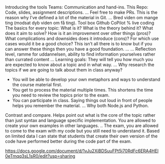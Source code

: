 Introducing the tools
Teams: Communication and hand-ins.
This Repo: Code, slides, assignment descriptions. 
…
Feel free to make PRs. This is the reason why I’ve defined a lot of the material in Git.
…
Bred viden om mange ting (modsat dyb viden om få ting). 
Tool box 
Github CoPilot
% live coding
The basics for every topic:
What is it? What is the theory behind it?
What does it aim to solve?
How is it an improvement over other things (pros)?
What complications and downsides does it introduce (cons)? 
For which use cases would it be a good choice?
This isn’t all there is to know but if you can answer these things then you have a good foundation.
…
…
Reflection level, ramme for uddannelsen, ability to find information yourselves rather than currated content
…
Learning goals: They will tell you how much you are expected to know about a topic and in what way. 
…
Why research the topics if we are going to talk about them in class anyway?
- You will be able to develop your own metaphors and ways to understand the course material first.
- You get to process the material multiple times. This shortens the time you need to review the topics prior to the exam. 
- You can participate in class. Saying things out loud in front of people helps you remember the material. 
…
Why both Node.js and Python.

Contrast and compare. Helps point out what is the core of the topic rather than just syntax and language specific implementation. 
You are allowed to create your own examples in other languages. 
.. 
The exam, you are allowed to come to the exam with my code but you still need to understand it. Based on limited data I can state that students that create their own version of the code have performed better during the code part of the exam. 

https://docs.google.com/document/d/1vJu2XiBDSuuFPt5j70RdFc6ERA4HEl0eTmqq3sL1sR0/edit?usp=sharing
